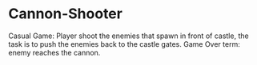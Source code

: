# Cannon-Shooter
Casual Game: Player shoot the enemies that spawn in front of castle, the task is to push the enemies back to the castle gates. 
Game Over term: enemy reaches the cannon.
